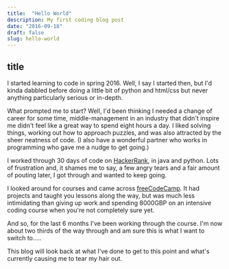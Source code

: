 ```yaml
---
title:  "Hello World"
description: My first coding blog post
date: "2016-09-18"
draft: false
slug: hello-world
---
```



## title
I started learning to code in spring 2016. Well, I say I started then, but I'd kinda dabbled before doing a little bit of python and html/css but never anything particularly serious or in-depth.

What prompted me to start? Well, I'd been thinking I needed a change of career for some time, middle-management in an industry that didn't inspire me didn't feel like a great way to spend eight hours a day. I liked solving things, working out how to approach puzzles, and was also attracted by the sheer neatness of code. (I also have a wonderful partner who works in programming who gave me a nudge to get going.)

I worked through 30 days of code on [HackerRank](https://www.hackerrank.com/domains/tutorials/30-days-of-code), in java and python. Lots of frustration and, it shames me to say, a few angry tears and a fair amount of pouting later, I got through and wanted to keep going.

I looked around for courses and came across [freeCodeCamp](https://www.freecodecamp.com). It had projects and taught you lessons along the way, but was much less intimidating than giving up work and spending 8000GBP on an intensive coding course when you're not completely sure yet.

And so, for the last 6 months I've been working through the course. I'm now about two thirds of the way through and am sure this is what I want to switch to.....

This blog will look back at what I've done to get to this point and what's currently causing me to tear my hair out.
